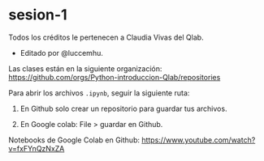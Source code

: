 # sesion-1


Todos los créditos le pertenecen a Claudia Vivas del Qlab.

-	 Editado por @luccemhu.
  
Las clases están en la siguiente organización:
https://github.com/orgs/Python-introduccion-Qlab/repositories

Para abrir los archivos `.ipynb`, seguir la siguiente ruta:

1.	En Github solo crear un repositorio para guardar tus archivos.

2.	En Google colab: File > guardar en Github.

Notebooks de Google Colab en Github: https://www.youtube.com/watch?v=fxFYnQzNxZA
